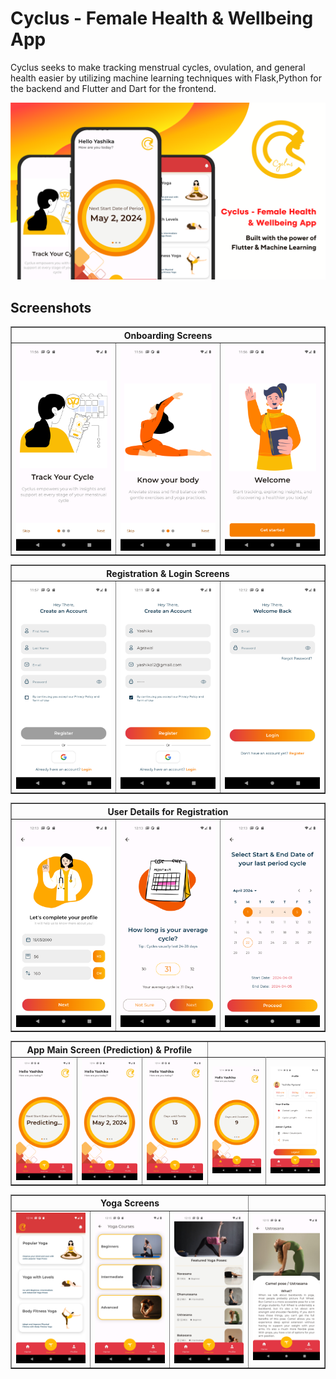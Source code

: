  # Cyclus - Female Health & Wellbeing App  
 
Cyclus seeks to make tracking menstrual cycles, ovulation,
and general health easier by utilizing machine learning techniques with Flask,Python for the
backend and Flutter and Dart for the frontend.


<img src="./app_model_shots/banner-cyclus.png" alt="" width="700">

## Screenshots
 
<table border>
     <tr>
        <th style="text-align:center" colspan="3">Onboarding Screens</th>
    </tr>
    <tr>
        <td><img src="./app_model_shots/onboarding1.png" alt="" width="220"></td>
        <td><img src="./app_model_shots/onboarding2.png" alt="" width="220"></td>
        <td><img src="./app_model_shots/onboarding3.png" alt="" width="220"></td>   
    <tr>
</table>

<table border>
     <tr>
        <th style="text-align:center" colspan="3">Registration & Login Screens</th>
    </tr>
    <tr>
        <td><img src="./app_model_shots/signup1.png" alt="" width="220"></td>
        <td><img src="./app_model_shots/signup3.png" alt="" width="220"></td>
        <td><img src="./app_model_shots/signin1.png" alt="" width="220"></td>
    <tr>
</table>

<table border>
     <tr>
        <th style="text-align:center" colspan="3">User Details for Registration</th>
    </tr>
    <tr>
        <td><img src="./app_model_shots/detail3.png" alt="" width="220"></td>
        <td><img src="./app_model_shots/detail4.png" alt="" width="220"></td>
        <td><img src="./app_model_shots/detail5.png" alt="" width="220"></td>
    <tr>
</table>

<table border>
     <tr>
        <th style="text-align:center" colspan="3">App Main Screen (Prediction) & Profile </th>
    </tr>
    <tr>
        <td><img src="./app_model_shots/main1.png" alt="" width="220"></td>
        <td><img src="./app_model_shots/main2.png" alt="" width="220"></td>
        <td><img src="./app_model_shots/main3.png" alt="" width="220"></td>
        <td><img src="./app_model_shots/main4.png" alt="" width="220"></td>
        <td><img src="./app_model_shots/profile1.png" alt="" width="220"></td>
    <tr>
</table>

<table border>
     <tr>
        <th style="text-align:center" colspan="3">Yoga Screens</th>
    </tr>
    <tr>
        <td><img src="./app_model_shots/yoga1.png" alt="" width="220"></td>
        <td><img src="./app_model_shots/yoga2.png" alt="" width="220"></td>
        <td><img src="./app_model_shots/yoga3.png" alt="" width="220"></td>
        <td><img src="./app_model_shots/yoga4.png" alt="" width="220"></td>
    <tr>
</table>


